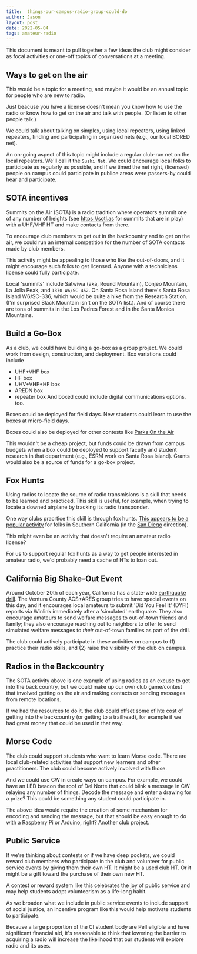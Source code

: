 ```yaml
---
title:  things-our-campus-radio-group-could-do
author: Jason
layout: post
date: 2022-05-04
tags: amateur-radio
---
```


This document is meant to pull together a few ideas the club might consider as focal activities or one-off topics of conversations at a meeting.

## Ways to get on the air
This would be a topic for a meeting, and maybe it would be an annual topic for people who are new to radio.

Just beacuse you have a license doesn't mean you know how to use the radio or know how to get on the air and talk with people.  (Or listen to other people talk.) 

We could talk about talking on simplex, using local repeaters, using linked repeaters, finding and participating in organized nets (e.g., our local BORED net).

An on-going aspect of this topic might include a regular club-run net on the local repeaters.  We'll call it the `Sushi Net`.  We could encourage local folks to participate as regularly as possible, and if we timed the net right, (licensed) people on campus could participate in publice areas were passers-by could hear and participate.

## SOTA incentives
Summits on the Air (SOTA) is a radio tradition where operators summit one of any number of heights (see https://sotl.as for summits that are in play) with a UHF/VHF HT and make contacts from there.

To encourage club members to get out in the backcountry and to get on the air, we could run an internal competition for the number of SOTA contacts made by club members.

This activity might be appealing to those who like the out-of-doors, and it might encourage such folks to get licensed.  Anyone with a technicians license could fully participate.

Local 'summits' include Satwiwa (aka, Round Mountain), Conjeo Mountain, La Jolla Peak, and `1370 W6/SC-452`.  On Santa Rosa Island there's Santa Rosa Island W6/SC-336, which would be quite a hike from the Research Station.  (I'm surprised Black Mountain isn't on the SOTA list.). And of course there are tons of summits in the Los Padres Forest and in the Santa Monica Mountains.

## Build a Go-Box
As a club, we could have building a go-box as a group project.  We could work from design, construction, and deployment.  Box variations could include
* UHF+VHF box
* HF box
* UHV+VHF+HF box
* AREDN box
* repeater box
And boxed could include digital communications options, too.

Boxes could be deployed for field days.  New students could learn to use the boxes at micro-field days.

Boxes could also be deployed for other contests like [Parks On the Air](https://parksontheair.com)

This wouldn't be a cheap project, but funds could be drawn from campus budgets when a box could be deployed to support faculty and student research in that department (e.g., ESRM work on Santa Rosa Island).  Grants would also be a source of funds for a go-box project.

## Fox Hunts
Using radios to locate the source of radio transmisions is a skill that needs to be learned and practiced.  This skill is useful, for example, when trying to locate a downed airplane by tracking its radio transponder.

One way clubs pracrtice this skill is through fox hunts.  [This appears to be a popular activity](http://www.homingin.com/joemoell/ardfinla.html) for folks in Southern California (in the [San Diego](https://www.sdthunters.com) direction).

This might even be an activity that doesn't require an amateur radio license?

For us to support regular fox hunts as a way to get people interested in amateur radio, we'd probably need a cache of HTs to loan out.

## California Big Shake-Out Event
Around October 20th of each year, California has a state-wide [earthquake drill](http://www.shakeout.org).  The Ventura County ACS+ARES group tries to have special events on this day, and it encourages local amateurs to submit 'Did You Feel It' (DYFI) reports via Winlink immediately after a 'simulated' earthquake.  They also encourage amateurs to send welfare messages to out-of-town friends and family; they also encourage reaching out to neighbors to offer to send simulated welfare messages to *their* out-of-town families as part of the drill.

The club could actively participate in these activities on campus to (1) practice their radio skills, and (2) raise the visibility of the club on campus.

## Radios in the Backcountry
The SOTA activity above is one example of using radios as an excuse to get into the back country, but we could make up our own club game/contest that involved getting on the air and making contacts or sending messages from remote locations.

If we had the resources to do it, the club could offset some of hte cost of getting into the backcountry (or getting to a trailhead), for example if we had grant money that could be used in that way.

## Morse Code
The club could support students who want to learn Morse code.  There are local club-related activities that support new learners and other practitioners.  The club could become actively involved with those.

And we could use CW in create ways on campus.  For example, we could have an LED beacon the roof of Del Norte that could blink a message in CW relaying any number of things.  Decode the message and enter a drawing for a prize?  This could be something any student could participate in.

The above idea would require the creation of some mechanism for encoding and sending the message, but that should be easy enough to do with a Raspberry Pi or Arduino, right?  Another club project.

## Public Service
If we're thinking about contests or if we have deep pockets, we could reward club members who participate in the club and volunteer for public service events by giving them their own HT.  It might be a used club HT.  Or it might be a gift toward the purchase of their own new HT.

A contest or reward system like this celebrates the joy of public service and may help students adopt volunteerism as a life-long habit.

As we broaden what we include in public service events to include support of social justice, an incentive program like this would help motivate students to participate.

Because a large proportion of the CI student body are Pell eligible and have significant financial aid, it's reasonable to think that lowering the barrier to acquiring a radio will increase the likelihood that our students will explore radio and its uses.